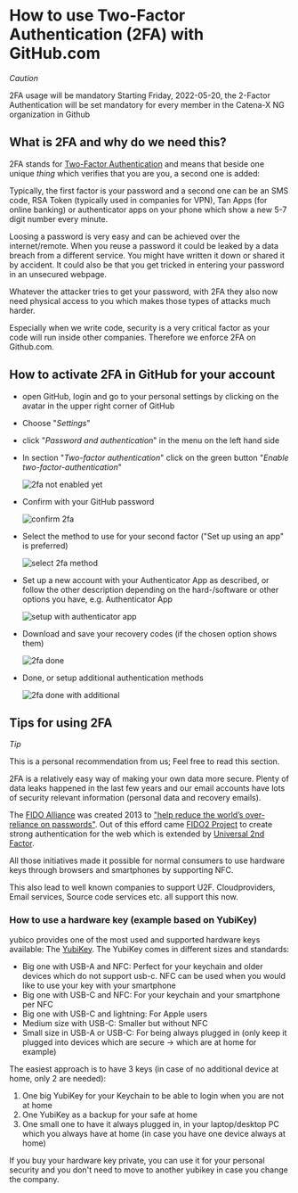 # How to use Two-Factor Authentication (2FA) with GitHub.com

_Caution_

2FA usage will be mandatory
Starting Friday, 2022-05-20, the 2-Factor Authentication will be set mandatory for every member in the Catena-X NG organization in Github


## What is 2FA and why do we need this?

2FA stands for [Two-Factor Authentication](https://en.wikipedia.org/wiki/Multi-factor_authentication) and means that beside one unique _thing_ which verifies that you are you, a second one is added:

Typically, the first factor is your password and a second one can be an SMS code, RSA Token (typically used in companies for VPN), Tan Apps (for online banking) or authenticator apps on your phone which show a new 5-7 digit number every minute.

Loosing a password is very easy and can be achieved over the internet/remote. When you reuse a password it could be leaked by a data breach from a different service. You might have written it down or shared it by accident. It could also be that you get tricked in entering your password in an unsecured webpage.

Whatever the attacker tries to get your password, with 2FA they also now need physical access to you which makes those types of attacks much harder.

Especially when we write code, security is a very critical factor as your code will run inside other companies. Therefore we enforce 2FA on Github.com.

## How to activate 2FA in GitHub for your account

- open GitHub, login and go to your personal settings by clicking on the avatar in the upper right corner of GitHub
- Choose "_Settings_"
- click "_Password and authentication_" in the menu on the left hand side
- In section "_Two-factor authentication_" click on the green button "_Enable two-factor-authentication_"

  ![2fa not enabled yet](assets/2fa-1.png)

- Confirm with your GitHub password

  ![confirm 2fa](assets/2fa-2.png)

- Select the method to use for your second factor ("Set up using an app" is preferred)

  ![select 2fa method](assets/2fa-3.png)

- Set up a new account with your Authenticator App as described, or follow the other description depending on the hard-/software or other options you have, e.g. Authenticator App

  ![setup with authenticator app](assets/2fa-4.png)

- Download and save your recovery codes (if the chosen option shows them)

  ![2fa done](assets/2fa-5.png)

- Done, or setup additional authentication methods

  ![2fa done with additional](assets/2fa-6.png)

## Tips for using 2FA

_Tip_

This is a personal recommendation from us; Feel free to read this section.

2FA is a relatively easy way of making your own data more secure. Plenty of data leaks happened in the last few years and our email accounts have lots of security relevant information (personal data and recovery emails).

The [FIDO Alliance](https://en.wikipedia.org/wiki/FIDO_Alliance) was created 2013 to ["help reduce the world’s over-reliance on passwords"](https://envzone.com/why-big-tech-is-striving-for-the-world-without-password/). Out of this efford came [FIDO2 Project](https://en.wikipedia.org/wiki/FIDO2_Project) to create strong authentication for the web which is extended by [Universal 2nd Factor](https://en.wikipedia.org/wiki/Universal_2nd_Factor).

All those initiatives made it possible for normal consumers to use hardware keys through browsers and smartphones by supporting NFC.

This also lead to well known companies to support U2F. Cloudproviders, Email services, Source code services etc. all support this now.

### How to use a hardware key (example based on YubiKey)

yubico provides one of the most used and supported hardware keys available: The [YubiKey](https://www.yubico.com/products/). The YubiKey comes in different sizes and standards:

- Big one with USB-A and NFC: Perfect for your keychain and older devices which do not support usb-c. NFC can be used when you would like to use your key with your smartphone
- Big one with USB-C and NFC: For your keychain and your smartphone per NFC
- Big one with USB-C and lightning: For Apple users
- Medium size with USB-C: Smaller but without NFC
- Small size in USB-A or USB-C: For being always plugged in (only keep it plugged into devices which are secure -> which are at home for example)

The easiest approach is to have 3 keys (in case of no additional device at home, only 2 are needed):

1. One big YubiKey for your Keychain to be able to login when you are not at home
2. One YubiKey as a backup for your safe at home
3. One small one to have it always plugged in, in your laptop/desktop PC which you always have at home (in case you have one device always at home)

If you buy your hardware key private, you can use it for your personal security and you don't need to move to another yubikey in case you change the company.
